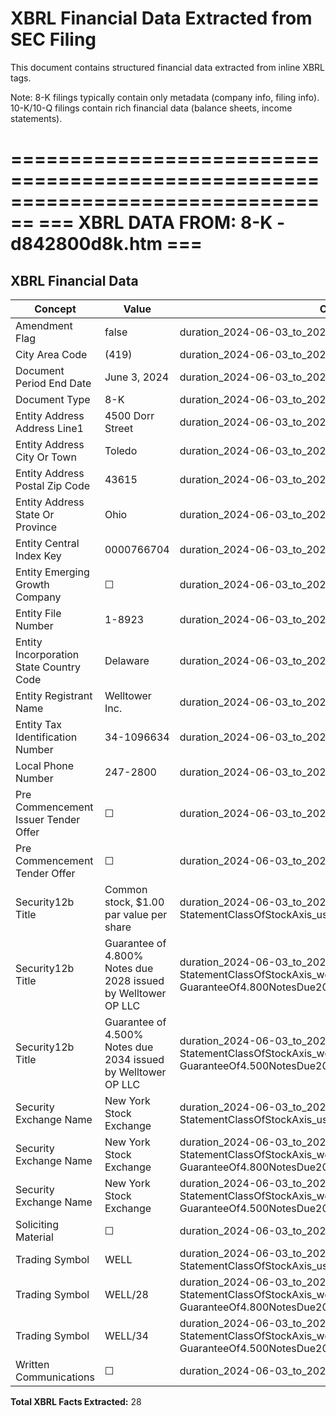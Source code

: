 # XBRL Financial Data Extracted from SEC Filing

This document contains structured financial data extracted from inline XBRL tags.

Note: 8-K filings typically contain only metadata (company info, filing info).
      10-K/10-Q filings contain rich financial data (balance sheets, income statements).


================================================================================
=== XBRL DATA FROM: 8-K - d842800d8k.htm ===
================================================================================

## XBRL Financial Data

| Concept | Value | Context | Format |
|---------|-------|---------|--------|
| Amendment Flag | false | duration_2024-06-03_to_2024-06-03 |  |
| City Area Code | (419) | duration_2024-06-03_to_2024-06-03 |  |
| Document Period End Date | June 3, 2024 | duration_2024-06-03_to_2024-06-03 | ixt:datemonthdayyearen |
| Document Type | 8-K | duration_2024-06-03_to_2024-06-03 |  |
| Entity Address Address Line1 | 4500 Dorr Street | duration_2024-06-03_to_2024-06-03 |  |
| Entity Address City Or Town | Toledo | duration_2024-06-03_to_2024-06-03 |  |
| Entity Address Postal Zip Code | 43615 | duration_2024-06-03_to_2024-06-03 |  |
| Entity Address State Or Province | Ohio | duration_2024-06-03_to_2024-06-03 | ixt-sec:stateprovnameen |
| Entity Central Index Key | 0000766704 | duration_2024-06-03_to_2024-06-03 |  |
| Entity Emerging Growth Company | ☐ | duration_2024-06-03_to_2024-06-03 | ixt-sec:boolballotbox |
| Entity File Number | 1-8923 | duration_2024-06-03_to_2024-06-03 |  |
| Entity Incorporation State Country Code | Delaware | duration_2024-06-03_to_2024-06-03 | ixt-sec:stateprovnameen |
| Entity Registrant Name | Welltower Inc. | duration_2024-06-03_to_2024-06-03 |  |
| Entity Tax Identification Number | 34-1096634 | duration_2024-06-03_to_2024-06-03 |  |
| Local Phone Number | 247-2800 | duration_2024-06-03_to_2024-06-03 |  |
| Pre Commencement Issuer Tender Offer | ☐ | duration_2024-06-03_to_2024-06-03 | ixt-sec:boolballotbox |
| Pre Commencement Tender Offer | ☐ | duration_2024-06-03_to_2024-06-03 | ixt-sec:boolballotbox |
| Security12b Title | Common stock, $1.00 par value per share | duration_2024-06-03_to_2024-06-03_us-gaap-StatementClassOfStockAxis_us-gaap-CommonStockMember |  |
| Security12b Title | Guarantee of 4.800% Notes due 2028 issued by Welltower OP LLC | duration_2024-06-03_to_2024-06-03_us-gaap-StatementClassOfStockAxis_well-GuaranteeOf4.800NotesDue2028IssuedByWelltowerOpLlcMember |  |
| Security12b Title | Guarantee of 4.500% Notes due 2034 issued by Welltower OP LLC | duration_2024-06-03_to_2024-06-03_us-gaap-StatementClassOfStockAxis_well-GuaranteeOf4.500NotesDue2034IssuedByWelltowerOpLlcMember |  |
| Security Exchange Name | New York Stock Exchange | duration_2024-06-03_to_2024-06-03_us-gaap-StatementClassOfStockAxis_us-gaap-CommonStockMember | ixt-sec:exchnameen |
| Security Exchange Name | New York Stock Exchange | duration_2024-06-03_to_2024-06-03_us-gaap-StatementClassOfStockAxis_well-GuaranteeOf4.800NotesDue2028IssuedByWelltowerOpLlcMember | ixt-sec:exchnameen |
| Security Exchange Name | New York Stock Exchange | duration_2024-06-03_to_2024-06-03_us-gaap-StatementClassOfStockAxis_well-GuaranteeOf4.500NotesDue2034IssuedByWelltowerOpLlcMember | ixt-sec:exchnameen |
| Soliciting Material | ☐ | duration_2024-06-03_to_2024-06-03 | ixt-sec:boolballotbox |
| Trading Symbol | WELL | duration_2024-06-03_to_2024-06-03_us-gaap-StatementClassOfStockAxis_us-gaap-CommonStockMember |  |
| Trading Symbol | WELL/28 | duration_2024-06-03_to_2024-06-03_us-gaap-StatementClassOfStockAxis_well-GuaranteeOf4.800NotesDue2028IssuedByWelltowerOpLlcMember |  |
| Trading Symbol | WELL/34 | duration_2024-06-03_to_2024-06-03_us-gaap-StatementClassOfStockAxis_well-GuaranteeOf4.500NotesDue2034IssuedByWelltowerOpLlcMember |  |
| Written Communications | ☐ | duration_2024-06-03_to_2024-06-03 | ixt-sec:boolballotbox |

**Total XBRL Facts Extracted:** 28


